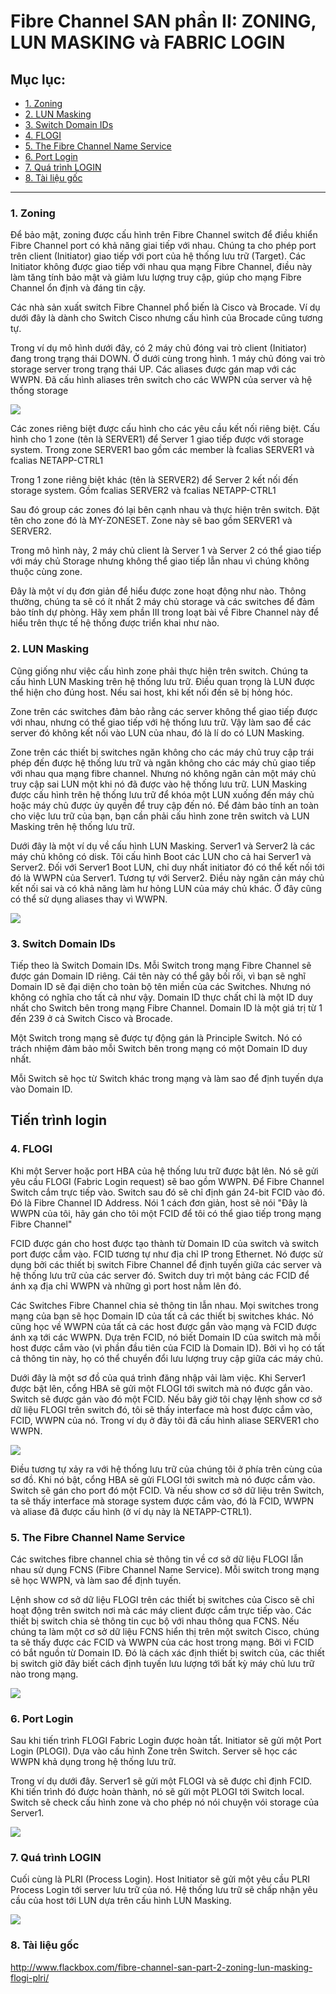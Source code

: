 # Fibre Channel SAN phần II: ZONING, LUN MASKING và FABRIC LOGIN

## Mục lục:
- [1. Zoning](#1)
- [2. LUN Masking](#2)
- [3. Switch Domain IDs](#3)
- [4. FLOGI](#4)
- [5. The Fibre Channel Name Service](#5)
- [6. Port Login](#6)
- [7. Quá trình LOGIN](#7)
- [8. Tài liệu gốc](#8)

-------------------------------------------------

### 1. Zoning

Để bảo mật, zoning được cấu hình trên Fibre Channel switch để điều khiển Fibre Channel port có khả năng giai tiếp với nhau. Chúng ta cho phép port trên client (Initiator) giao tiếp với port của hệ thống lưu trữ (Target). Các Initiator không được giao tiếp với nhau qua mạng Fibre Channel, điều này làm tăng tính bảo mật và giảm lưu lượng truy cập, giúp cho mạng Fibre Channel ổn định và đáng tin cậy.


Các nhà sản xuất switch Fibre Channel phổ biến là Cisco và Brocade. Ví dụ dưới đây là dành cho Switch Cisco nhưng cấu hình của Brocade cũng tương tự.

Trong ví dụ mô hình dưới đây, có 2 máy chủ đóng vai trò client (Initiator) đang trong trạng thái DOWN. Ở dưới cùng trong hình. 1 máy chủ đóng vai trò storage server trong trạng thái UP. Các aliases được gán map với các WWPN. Đã cấu hình aliases trên switch cho các WWPN của server và hệ thống storage 

<img src="http://www.flackbox.com/wp-content/uploads/2016/07/Fibre-Channel-02-1-768x428.jpg">

Các zones riêng biệt được cấu hình cho các yêu cầu kết nối riêng biệt. Cấu hình cho 1 zone (tên là SERVER1) để Server 1 giao tiếp được với storage system. Trong zone SERVER1 bao gồm các member là fcalias SERVER1 và fcalias NETAPP-CTRL1

Trong 1 zone riêng biệt khác (tên là SERVER2) để Server 2 kết nối đến storage system. Gồm fcalias SERVER2 và fcalias NETAPP-CTRL1

Sau đó group các zones đó lại bên cạnh nhau và thực hiện trên switch. Đặt tên cho zone đó là MY-ZONESET. Zone này sẽ bao gồm SERVER1 và SERVER2.

Trong mô hình này, 2 máy chủ client là Server 1 và Server 2 có thể giao tiếp với máy chủ Storage nhưng không thể giao tiếp lẫn nhau vì chúng không thuộc cùng zone. 

Đây là một ví dụ đơn giản để hiểu được zone hoạt động như nào. Thông thường, chúng ta sẽ có ít nhất 2 máy chủ storage và các switches để đảm bảo tính dự phòng. Hãy xem phần III trong loạt bài về Fibre Channel này để hiểu trên thực tế hệ thống được triển khai như nào.

### 2. LUN Masking

Cũng giống như việc cấu hình zone phải thực hiện trên switch. Chúng ta cấu hình LUN Masking trên hệ thống lưu trữ. Điều quan trọng là LUN được thể hiện cho đúng host. Nếu sai host, khi kết nối đến sẽ bị hỏng hóc.

Zone trên các switches đảm bảo rằng các server không thể giao tiếp được với nhau, nhưng có thể giao tiếp với hệ thống lưu trữ. Vậy làm sao để các server đó không kết nối vào LUN của nhau, đó là lí do có LUN Masking.

Zone trên các thiết bị switches ngăn không cho các máy chủ truy cập trái phép đến được hệ thống lưu trữ và ngăn không cho các máy chủ giao tiếp với nhau qua mạng fibre channel. Nhưng nó không ngăn cản một máy chủ truy cập sai LUN một khi nó đã được vào hệ thống lưu trữ. LUN Masking được cấu hình trên hệ thống lưu trữ để khóa một LUN xuống đến máy chủ hoặc máy chủ được ủy quyền để truy cập đến nó. Để đảm bảo tính an toàn cho việc lưu trữ của bạn, bạn cần phải cấu hình zone trên switch và LUN Masking trên hệ thống lưu trữ.

Dưới đây là một ví dụ về cấu hình LUN Masking. Server1 và Server2 là các máy chủ không có disk. Tôi cấu hình Boot các LUN cho cả hai Server1 và Server2. Đối với Server1 Boot LUN, chỉ duy nhất initiator đó có thể kết nối tới đó là WWPN của Server1. Tương tự với Server2. Điều này ngăn cản máy chủ kết nối sai và có khả năng làm hư hỏng LUN của máy chủ khác. Ở đây cũng có thể sử dụng aliases thay vì WWPN.

<img src="http://www.flackbox.com/wp-content/uploads/2016/07/Fibre-Channel-03-768x412.jpg">

### 3. Switch Domain IDs

Tiếp theo là Switch Domain IDs. Mỗi Switch trong mạng Fibre Channel sẽ được gán Domain ID riêng. Cái tên này có thể gây bối rối, vì bạn sẽ nghĩ Domain ID sẽ đại diện cho toàn bộ tên miền của các Switches. Nhưng nó không có nghĩa cho tất cả như vậy. Domain ID thực chất chỉ là một ID duy nhất cho Switch bên trong mạng Fibre Channel. Domain ID là một giá trị từ 1 đến 239 ở cả Switch Cisco và Brocade.

Một Switch trong mạng sẽ được tự động gán là Principle Switch. Nó có trách nhiệm đảm bảo mỗi Switch bên trong mạng có một Domain ID duy nhất.

Mỗi Switch sẽ học từ Switch khác trong mạng và làm sao để định tuyến dựa vào Domain ID.


## Tiến trình login

### 4. FLOGI

Khi một Server hoặc port HBA của hệ thống lưu trữ được bật lên. Nó sẽ gửi yêu cầu FLOGI (Fabric Login request) sẽ bao gồm WWPN. Để Fibre Channel Switch cắm trực tiếp vào. Switch sau đó sẽ chỉ định gán 24-bit FCID vào đó. Đó là Fibre Channel ID Address. Nói 1 cách đơn giản, host sẽ nói "Đây là WWPN của tôi, hãy gán cho tôi một FCID để tôi có thể giao tiếp trong mạng Fibre Channel"

FCID được gán cho host được tạo thành từ Domain ID của switch và switch port được cắm vào. FCID tương tự như địa chỉ IP trong Ethernet. Nó được sử dụng bởi các thiết bị switch Fibre Channel để định tuyến giữa các server và hệ thống lưu trữ của các server đó. Switch duy trì một bảng các FCID để ánh xạ địa chỉ WWPN và những gì port host nằm lên đó.

Các Switches Fibre Channel chia sẻ thông tin lẫn nhau. Mọi switches trong mạng của bạn sẽ học Domain ID của tất cả các thiết bị switches khác. Nó cũng học về WWPN của tất cả các host được gắn vào mạng và FCID được ánh xạ tới các WWPN. Dựa trên FCID, nó biết Domain ID của switch mà mỗi host được cắm vào (vì phần đầu tiên của FCID là Domain ID). Bởi vì họ có tất cả thông tin này, họ có thể chuyển đổi lưu lượng truy cập giữa các máy chủ.

Dưới đây là một sơ đồ của quá trình đăng nhập vải làm việc. Khi Server1 được bật lên, cổng HBA sẽ gửi một FLOGI tới switch mà nó được gắn vào. Switch sẽ được gán vào đó một FCID. Nếu bây giờ tôi chạy lệnh show cơ sở dữ liệu FLOGI trên switch đó, tôi sẽ thấy interface mà host được cắm vào, FCID, WWPN của nó. Trong ví dụ ở đây tôi đã cấu hình aliase SERVER1 cho WWPN.

<img src="http://www.flackbox.com/wp-content/uploads/2016/07/Fibre-Channel-04-768x415.jpg">

Điều tương tự xảy ra với hệ thống lưu trữ của chúng tôi ở phía trên cùng của sơ đồ. Khi nó bật, cổng HBA sẽ gửi FLOGI tới switch mà nó được cắm vào. Switch sẽ gán cho port đó một FCID. Và nếu show cơ sở dữ liệu trên Switch, ta sẽ thấy interface mà storage system được cắm vào, đó là FCID, WWPN và aliase đã được cấu hình (ở ví dụ này là NETAPP-CTRL1).

### 5. The Fibre Channel Name Service

Các switches fibre channel chia sẻ thông tin về cơ sở dữ liệu FLOGI lẫn nhau sử dụng FCNS (Fibre Channel Name Service). Mỗi switch trong mạng sẽ học WWPN, và làm sao để định tuyến.

Lệnh show cơ sở dữ liệu FLOGI trên các thiết bị switches của Cisco sẽ chỉ hoạt động trên switch nơi mà các máy client được cắm trực tiếp vào. Các thiết bị switch chia sẻ thông tin cục bộ với nhau thông qua FCNS. Nếu chúng ta làm một cơ sở dữ liệu FCNS hiển thị trên một switch Cisco, chúng ta sẽ thấy được các FCID và WWPN của các host trong mạng. Bởi vì FCID có bắt nguồn từ Domain ID. Đó là cách xác định thiết bị switch của, các thiết bị switch giờ đây biết cách định tuyến lưu lượng tới bất kỳ máy chủ lưu trữ nào trong mạng.

<img src="http://www.flackbox.com/wp-content/uploads/2016/07/Fibre-Channel-05-768x443.jpg">


### 6. Port Login

Sau khi tiến trình FLOGI Fabric Login được hoàn tất. Initiator sẽ gửi một Port Login (PLOGI). Dựa vào cấu hình Zone trên Switch. Server sẽ học các WWPN khả dụng trong hệ thống lưu trữ. 

Trong ví dụ dưới đây. Server1 sẽ gửi một FLOGI và sẽ được chỉ định FCID. Khi tiến trình đó được hoàn thành, nó sẽ gửi một PLOGI tới Switch local. Switch sẽ check cấu hình zone và cho phép nó nói chuyện vói storage của Server1.

<img src="http://www.flackbox.com/wp-content/uploads/2016/07/Fibre-Channel-06-768x483.jpg">

### 7. Quá trình LOGIN

Cuối cùng là PLRI (Process Login). Host Initiator sẽ gửi một yêu cầu PLRI Process Login tới server lưu trữ của nó. Hệ thống lưu trữ sẽ chấp nhận yêu cầu của host tới LUN dựa trên cấu hình LUN Masking.

<img src="http://www.flackbox.com/wp-content/uploads/2016/07/Fibre-Channel-07-768x489.jpg">


### 8. Tài liệu gốc

http://www.flackbox.com/fibre-channel-san-part-2-zoning-lun-masking-flogi-plri/


